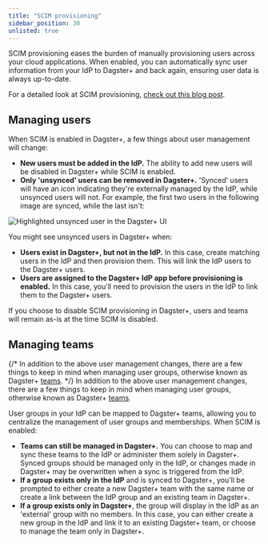 ```yaml
---
title: "SCIM provisioning"
sidebar_position: 30
unlisted: true
---
```


SCIM provisioning eases the burden of manually provisioning users across your cloud applications. When enabled, you can automatically sync user information from your IdP to Dagster+ and back again, ensuring user data is always up-to-date.

For a detailed look at SCIM provisioning, [check out this blog post](https://www.strongdm.com/blog/scim-provisioning).

## Managing users

When SCIM is enabled in Dagster+, a few things about user management will change:

- **New users must be added in the IdP.** The ability to add new users will be disabled in Dagster+ while SCIM is enabled.
- **Only 'unsynced' users can be removed in Dagster+.** 'Synced' users will have an icon indicating they're externally managed by the IdP, while unsynced users will not. For example, the first two users in the following image are synced, while the last isn't:

![Highlighted unsynced user in the Dagster+ UI](/images/dagster-cloud/sso/scim-unsynced-user.png)

  You might see unsynced users in Dagster+ when:

  - **Users exist in Dagster+, but not in the IdP.** In this case, create matching users in the IdP and then provision them. This will link the IdP users to the Dagster+ users.
  - **Users are assigned to the Dagster+ IdP app before provisioning is enabled.** In this case, you'll need to provision the users in the IdP to link them to the Dagster+ users.

If you choose to disable SCIM provisioning in Dagster+, users and teams will remain as-is at the time SCIM is disabled.

## Managing teams

{/* In addition to the above user management changes, there are a few things to keep in mind when managing user groups, otherwise known as Dagster+ [teams](/dagster-plus/account/managing-users/managing-teams). */}
In addition to the above user management changes, there are a few things to keep in mind when managing user groups, otherwise known as Dagster+ [teams](/todo).

User groups in your IdP can be mapped to Dagster+ teams, allowing you to centralize the management of user groups and memberships. When SCIM is enabled:

- **Teams can still be managed in Dagster+.** You can choose to map and sync these teams to the IdP or administer them solely in Dagster+. Synced groups should be managed only in the IdP, or changes made in Dagster+ may be overwritten when a sync is triggered from the IdP.
- **If a group exists only in the IdP** and is synced to Dagster+, you'll be prompted to either create a new Dagster+ team with the same name or create a link between the IdP group and an existing team in Dagster+.
- **If a group exists only in Dagster+**, the group will display in the IdP as an 'external' group with no members. In this case, you can either create a new group in the IdP and link it to an existing Dagster+ team, or choose to manage the team only in Dagster+.
